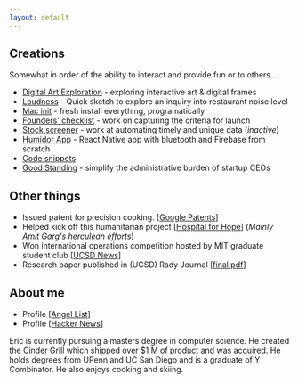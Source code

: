 ```yaml
---
layout: default
---
```


## Creations

Somewhat in order of the ability to interact and provide fun or to others...

* [Digital Art Exploration](/pages/digital-art.html) - exploring interactive art & digital frames
* [Loudness](/pages/loudness.html) - Quick sketch to explore an inquiry into restaurant noise level
* [Mac init](https://github.com/lifekaizen/mac-init) - fresh install everything, programatically
* [Founders' checklist](https://github.com/lifekaizen/founders-checklist) - work on capturing the criteria for launch
* [Stock screener](https://github.com/lifekaizen/stock-screener) - work at automating timely and unique data (*inactive*)
* [Humidor App](/pages/humidor-app.html) - React Native app with bluetooth and Firebase from scratch
* [Code snippets](/pages/academic.html)
* [Good Standing](http://goodstanding.guide/) - simplify the administrative burden of startup CEOs


## Other things

* Issued patent for precision cooking. [[Google Patents][2]]
* Helped kick off this humanitarian project [[Hospital for Hope][3]] (*Mainly [Amit Garg's][4] herculean efforts*)
* Won international operations competition hosted by MIT graduate student club [[UCSD News][1]]
* Research paper published in (UCSD) Rady Journal [[final pdf][6]]

## About me

* Profile [[Angel List](https://angel.co/ericnorman)]
* Profile [[Hacker News](https://news.ycombinator.com/user?id=lifekaizen)]

Eric is currently pursuing a masters degree in computer science. He created the Cinder Grill which shipped over $1 M of product and [was acquired][5]. He holds degrees from UPenn and UC San Diego and is a graduate of Y Combinator. He also enjoys cooking and skiing.


[1]: https://ucsdnews.ucsd.edu/feature/rady_school_of_management_students_win_operations_simulation_competition
[2]: https://patents.google.com/patent/US10368395B1/en?oq=US10368395B1
[3]: http://www.hospitalforhope.org/team
[4]: https://www.linkedin.com/in/amgarg
[5]: https://desora.co/
[6]: /assets/publish.pdf